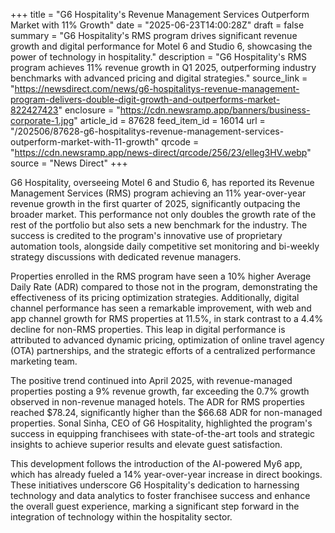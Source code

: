 +++
title = "G6 Hospitality's Revenue Management Services Outperform Market with 11% Growth"
date = "2025-06-23T14:00:28Z"
draft = false
summary = "G6 Hospitality's RMS program drives significant revenue growth and digital performance for Motel 6 and Studio 6, showcasing the power of technology in hospitality."
description = "G6 Hospitality's RMS program achieves 11% revenue growth in Q1 2025, outperforming industry benchmarks with advanced pricing and digital strategies."
source_link = "https://newsdirect.com/news/g6-hospitalitys-revenue-management-program-delivers-double-digit-growth-and-outperforms-market-822427423"
enclosure = "https://cdn.newsramp.app/banners/business-corporate-1.jpg"
article_id = 87628
feed_item_id = 16014
url = "/202506/87628-g6-hospitalitys-revenue-management-services-outperform-market-with-11-growth"
qrcode = "https://cdn.newsramp.app/news-direct/qrcode/256/23/elleg3HV.webp"
source = "News Direct"
+++

<p>G6 Hospitality, overseeing Motel 6 and Studio 6, has reported its Revenue Management Services (RMS) program achieving an 11% year-over-year revenue growth in the first quarter of 2025, significantly outpacing the broader market. This performance not only doubles the growth rate of the rest of the portfolio but also sets a new benchmark for the industry. The success is credited to the program's innovative use of proprietary automation tools, alongside daily competitive set monitoring and bi-weekly strategy discussions with dedicated revenue managers.</p><p>Properties enrolled in the RMS program have seen a 10% higher Average Daily Rate (ADR) compared to those not in the program, demonstrating the effectiveness of its pricing optimization strategies. Additionally, digital channel performance has seen a remarkable improvement, with web and app channel growth for RMS properties at 11.5%, in stark contrast to a 4.4% decline for non-RMS properties. This leap in digital performance is attributed to advanced dynamic pricing, optimization of online travel agency (OTA) partnerships, and the strategic efforts of a centralized performance marketing team.</p><p>The positive trend continued into April 2025, with revenue-managed properties posting a 9% revenue growth, far exceeding the 0.7% growth observed in non-revenue managed hotels. The ADR for RMS properties reached $78.24, significantly higher than the $66.68 ADR for non-managed properties. Sonal Sinha, CEO of G6 Hospitality, highlighted the program's success in equipping franchisees with state-of-the-art tools and strategic insights to achieve superior results and elevate guest satisfaction.</p><p>This development follows the introduction of the AI-powered My6 app, which has already fueled a 14% year-over-year increase in direct bookings. These initiatives underscore G6 Hospitality's dedication to harnessing technology and data analytics to foster franchisee success and enhance the overall guest experience, marking a significant step forward in the integration of technology within the hospitality sector.</p>